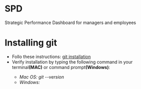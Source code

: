 # SPD
Strategic Performance Dashboard for managers and employees

<h1>Installing git</h1>

<ul>
  <li>Follo these instructions: <a href = "https://git-scm.com/book/en/v2/Getting-Started-Installing-Git">git installation</a></li>
  <li>Verify installation by typing the following command in your terminal<strong>(MAC)</strong> or command prompt<strong>(Windows)</strong>:</li>
  <ul>
    <li><em>Mac OS: git --version</em></li>
    <li><em>Windows:</em></li>
    
   </ul>
  
 </ul>

